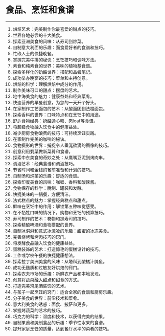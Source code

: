 # 食品、烹饪和食谱

---

1. 烘焙艺术：完美制作你最喜爱的甜点的技巧。
2. 世界各地必尝的十大美食。
3. 探索亚洲美食的风味：从寿司到炒菜。
4. 自制意大利面的乐趣：面食爱好者的食谱和技巧。
5. 忙碌人士的快捷晚餐。
6. 掌握完美牛排的秘诀：烹饪技巧和调味方法。
7. 素食和纯素食的世界：美味的植物基食谱。
8. 探索多样化的奶酪世界：搭配和品尝笔记。
9. 成功举办晚宴的技巧：菜单和主持创意。
10. 烘焙的科学：理解烘焙中成分的作用。
11. 制作美味可口的甜点：摆盘的艺术。
12. 地中海美食的魅力：健康益处和经典菜肴。
13. 快速营养的早餐创意，为您的一天开个好头。
14. 在家制作工艺面包的艺术：从酸面团到法棍面包。
15. 探索香料的世界：口味特点和在烹饪中的用途。
16. 舒适食物经典：奶酪通心粉、肉loaf等食谱。
17. 将超级食物融入饮食中的健康益处。
18. 减少厨房食物浪费的技巧：可持续烹饪实践。
19. 在家制作完美的咖啡的秘诀。
20. 食物摄影的世界：捕捉令人垂涎欲滴的图像的技巧。
21. 创意利用剩菜做新菜肴和食谱。
22. 探索中东美食的奇妙之处：从鹰嘴豆泥到烤肉串。
23. 调酒艺术：经典食谱和调酒技巧。
24. 节省时间和金钱的餐前准备和计划的技巧。
25. 自制汤和炖菜的乐趣：舒适的食谱。
26. 探索印度美食的风味：咖喱、香料和酸辣酱。
27. 食物保存的科学：腌制、罐装和发酵。
28. 快捷美味的一锅餐，方便清洁。
29. 法式糕点的魅力：掌握经典糕点和甜点。
30. 鲜味在烹饪中的作用：解锁第五种味觉感受。
31. 在不牺牲口味的情况下，购物和烹饪的预算技巧。
32. 寿司制作的艺术：卷物和握寿司的技巧。
33. 探索精酿啤酒和食物搭配的世界。
34. 自制冰淇淋和意式冰激凌的乐趣：甜蜜的冰冻美食。
35. 完善烧烤和烤肉技巧的窍门。
36. 将发酵食品融入饮食的健康益处。
37. 蛋糕装饰的艺术：打造惊艳的蛋糕设计的技巧。
38. 工作或学校午餐的快捷健康想法。
39. 探索拉丁美洲美食的风味：从塔科到酸橘汁腌鱼。
40. 成功无麸质和过敏友好烘焙的窍门。
41. 探索农夫市场的乐趣：新鲜农产品和本地发现。
42. 创意将蔬菜融入甜点和甜食的方式。
43. 打造完美鸡尾酒装饰的艺术。
44. 与孩子一起烹饪的窍门：适合全家的食谱和厨房乐趣。
45. 分子美食的世界：前沿技术和菜肴。
46. 意大利美食的诱惑：面食、披萨和更多。
47. 掌握烤蔬菜的艺术的技巧。
48. 巧克力的科学：温度和技术，以获得完美的结果。
49. 自制果酱和腌制食品的乐趣：季节性水果的食谱。
50. 提升家庭烹饪的质量，达到餐厅水平的菜肴的技巧。
